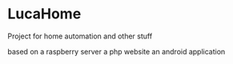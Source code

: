# LucaHome
Project for home automation and other stuff

based on 
a raspberry server
a php website
an android application